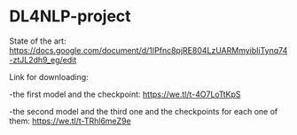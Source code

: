 # DL4NLP-project

State of the art: https://docs.google.com/document/d/1IPfnc8pjRE804LzUARMmyibIiTynq74-ztJL2dh9_eg/edit

Link for downloading:

-the first model and the checkpoint: https://we.tl/t-4O7LoTtKpS

-the second model and the third one and the checkpoints for each one of them: https://we.tl/t-TRhl6meZ9e
